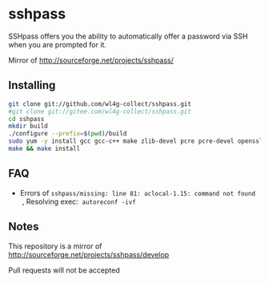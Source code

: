# sshpass
SSHpass offers you the ability to automatically offer a password via SSH when
you are prompted for it.

Mirror of http://sourceforge.net/projects/sshpass/

## Installing

```bash
git clone git://github.com/wl4g-collect/sshpass.git
#git clone git://gitee.com/wl4g-collect/sshpass.git
cd sshpass
mkdir build
./configure --prefix=$(pwd)/build
sudo yum -y install gcc gcc-c++ make zlib-devel pcre pcre-devel openssl-devel
make && make install
```

## FAQ
- Errors of `sshpass/missing: line 81: aclocal-1.15: command not found` &nbsp;,&nbsp;Resolving exec:&nbsp; `autoreconf -ivf`

## Notes

This repository is a mirror of http://sourceforge.net/projects/sshpass/develop

Pull requests will not be accepted
